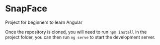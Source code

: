 # SnapFace
Project for beginners to learn Angular

Once the repository is cloned,
you will need to run `npm install` in the project folder,
you can then run `ng serve` to start the development server.
